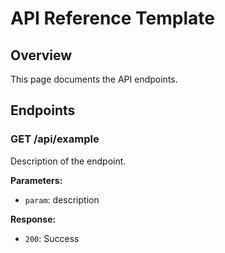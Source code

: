 # API Reference Template

## Overview
This page documents the API endpoints.

## Endpoints

### GET /api/example
Description of the endpoint.

**Parameters:**
- `param`: description

**Response:**
- `200`: Success